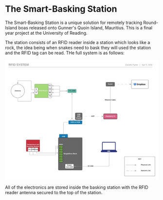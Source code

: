 # The Smart-Basking Station

The Smart-Basking Station is a unique solution for remotely tracking Round-Island boas released onto Gunner's Quoin Island, Mauritius. This is a final year project at the University of Reading. 

The station consists of an RFID reader inside a station which looks like a rock, the idea being when snakes need to bask they will used the station and the RFID tag can be read. THe full system is as follows:


![alt text](https://github.com/Dani2404/Final-Project/blob/master/RFID%20System.jpeg)

All of the electronics are stored inside the basking station with the RFID reader antenna secured to the top of the station.


